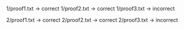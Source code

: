 1/proof1.txt -> correct
1/proof2.txt -> correct
1/proof3.txt -> incorrect

2/proof1.txt -> correct
2/proof2.txt -> correct
2/proof3.txt -> incorrect
